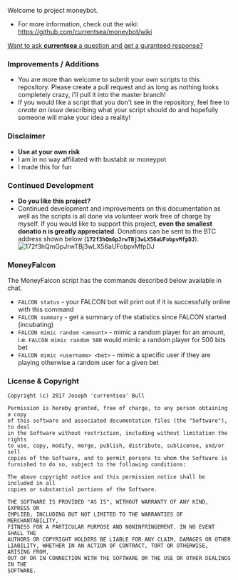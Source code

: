 Welcome to project moneybot.
* For more information, check out the wiki: https://github.com/currentsea/moneybot/wiki

[Want to ask **currentsea** a question and get a guranteed response?](https://21.co/currentsea/)

### Improvements / Additions
* You are more than welcome to submit your own scripts to this repository.  Please create a pull request and as long as nothing looks completely crazy, i'll pull it into the master branch! 
* If you would like a script that you don't see in the repository, feel free to *create an issue* describing what your script should do and hopefully someone will make your idea a reality! 

### Disclaimer
* **Use at your own risk**
* I am in no way affiliated with bustabit or moneypot 
* I made this for fun

### Continued Development
* **Do you like this project?**
* Continued development and improvements on this documentation as well as the scripts is all done via volunteer work free of charge by myself.  If you would like to support this project, **even the smallest donatio
n is greatly appreciated**.  Donations can be sent to the BTC address shown below (**`172f3hQmGpJrwTBj3wLX56aUFobpvMfpDJ`**). 
![172f3hQmGpJrwTBj3wLX56aUFobpvMfpDJ](http://i.imgur.com/rbWqbqN.png)

### MoneyFalcon
The MoneyFalcon script has the commands described below available in chat. 

* `FALCON status` - your FALCON bot will print out if it is successfully online with this command
* `FALCON summary` - get a summary of the statistics since FALCON started (incubating) 
* `FALCON mimic random <amount>` - mimic a random player for an amount, i.e. `FALCON mimic random 500` would mimic a random player for 500 bits bet 
* `FALCON mimic <username> <bet>` - mimic a specific user if they are playing otherwise a random user for a given bet 


### License & Copyright 

```
Copyright (c) 2017 Joseph 'currentsea' Bull

Permission is hereby granted, free of charge, to any person obtaining a copy
of this software and associated documentation files (the "Software"), to deal
in the Software without restriction, including without limitation the rights
to use, copy, modify, merge, publish, distribute, sublicense, and/or sell
copies of the Software, and to permit persons to whom the Software is
furnished to do so, subject to the following conditions:

The above copyright notice and this permission notice shall be included in all
copies or substantial portions of the Software.

THE SOFTWARE IS PROVIDED "AS IS", WITHOUT WARRANTY OF ANY KIND, EXPRESS OR
IMPLIED, INCLUDING BUT NOT LIMITED TO THE WARRANTIES OF MERCHANTABILITY,
FITNESS FOR A PARTICULAR PURPOSE AND NONINFRINGEMENT. IN NO EVENT SHALL THE
AUTHORS OR COPYRIGHT HOLDERS BE LIABLE FOR ANY CLAIM, DAMAGES OR OTHER
LIABILITY, WHETHER IN AN ACTION OF CONTRACT, TORT OR OTHERWISE, ARISING FROM,
OUT OF OR IN CONNECTION WITH THE SOFTWARE OR THE USE OR OTHER DEALINGS IN THE
SOFTWARE.
```
